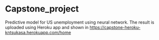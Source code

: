 # Capstone_project
Predictive model for US unemployment using neural network. The result is uploaded using Heroku app and shown in https://capstone-heroku-kntsukasa.herokuapp.com/home
